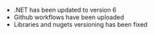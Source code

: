 - .NET has been updated to version 6
- Github workflows have been uploaded
- Libraries and nugets versioning has been fixed